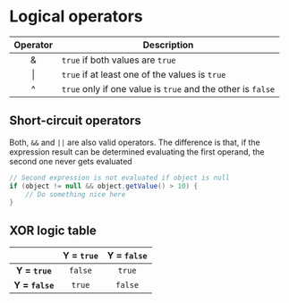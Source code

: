 # Logical operators

| Operator   | Description                                                 |
|:----------:|-------------------------------------------------------------|
| &          | `true` if both values are `true`                            |
| \|         | `true` if at least one of the values is `true`              |
| ^          | `true` only if one value is `true` and the other is `false` |

## Short-circuit operators

Both, `&&` and `||` are also valid operators. The difference is that, if the expression result can be determined evaluating the first operand, the second one never gets evaluated

``` java
// Second expression is not evaluated if object is null
if (object != null && object.getValue() > 10) {
    // Do something nice here
}
```

## XOR logic table

|                 | Y = `true` | Y = `false` |
|:---------------:|:----------:|:-----------:|
| **Y = `true`**  | `false`    | `true`      |
| **Y = `false`** | `true`     | `false`     |
